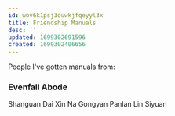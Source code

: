 ```yaml
---
id: wov6k1psj3ouwkjfqeyyl3x
title: Friendship Manuals
desc: ''
updated: 1699302691596
created: 1699302406656
---
```


People I've gotten manuals from:

### Evenfall Abode
Shanguan Dai
Xin Na
Gongyan Panlan
Lin Siyuan
